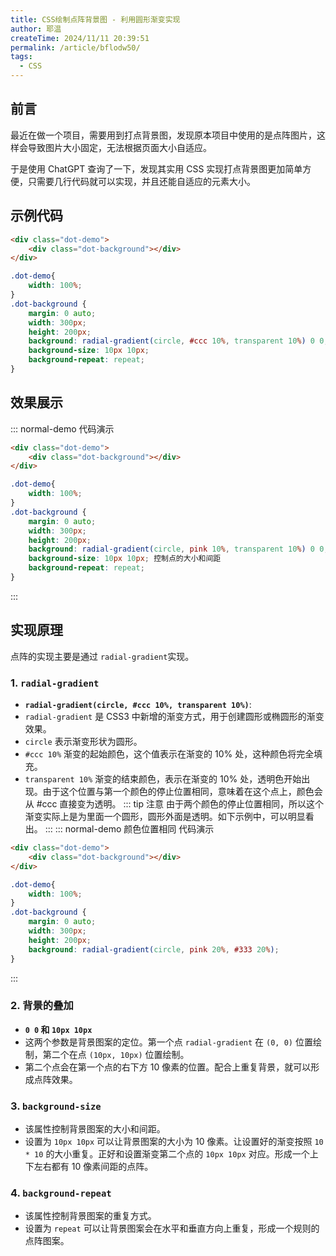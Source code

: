 ```yaml
---
title: CSS绘制点阵背景图 - 利用圆形渐变实现
author: 耶温
createTime: 2024/11/11 20:39:51
permalink: /article/bflodw50/
tags:
  - CSS
---
```


## 前言

最近在做一个项目，需要用到打点背景图，发现原本项目中使用的是点阵图片，这样会导致图片大小固定，无法根据页面大小自适应。

于是使用 ChatGPT 查询了一下，发现其实用 CSS 实现打点背景图更加简单方便，只需要几行代码就可以实现，并且还能自适应的元素大小。


## 示例代码

```html
<div class="dot-demo">
    <div class="dot-background"></div>
</div>
```
```css
.dot-demo{
    width: 100%;
}
.dot-background {
    margin: 0 auto;
    width: 300px;
    height: 200px;
    background: radial-gradient(circle, #ccc 10%, transparent 10%) 0 0,radial-gradient(circle, #ccc 10%, transparent 10%) 10px 10px; 
    background-size: 10px 10px; 
    background-repeat: repeat;
}
```

## 效果展示 

::: normal-demo 代码演示
```html
<div class="dot-demo">
    <div class="dot-background"></div>
</div>
```
```css
.dot-demo{
    width: 100%;
}
.dot-background {
    margin: 0 auto;
    width: 300px;
    height: 200px;
    background: radial-gradient(circle, pink 10%, transparent 10%) 0 0,radial-gradient(circle, pink 10%, transparent 10%) 10px 10px; /*  */
    background-size: 10px 10px; 控制点的大小和间距
    background-repeat: repeat;
}
```
:::

## 实现原理

点阵的实现主要是通过 `radial-gradient`实现。

### 1. **`radial-gradient`**

  - **`radial-gradient(circle, #ccc 10%, transparent 10%)`**:
  - `radial-gradient` 是 CSS3 中新增的渐变方式，用于创建圆形或椭圆形的渐变效果。
  - `circle` 表示渐变形状为圆形。
  - `#ccc 10%` 渐变的起始颜色，这个值表示在渐变的 10% 处，这种颜色将完全填充。
  - `transparent 10%` 渐变的结束颜色，表示在渐变的 10% 处，透明色开始出现。由于这个位置与第一个颜色的停止位置相同，意味着在这个点上，颜色会从 #ccc 直接变为透明。
::: tip 注意
由于两个颜色的停止位置相同，所以这个渐变实际上是为里面一个圆形，圆形外面是透明。如下示例中，可以明显看出。
:::
::: normal-demo 颜色位置相同 代码演示
```html
<div class="dot-demo">
    <div class="dot-background"></div>
</div>
```
```css
.dot-demo{
    width: 100%;
}
.dot-background {
    margin: 0 auto;
    width: 300px;
    height: 200px;
    background: radial-gradient(circle, pink 20%, #333 20%);
}
```
:::



### 2. **背景的叠加**

  - **`0 0` 和 `10px 10px`**
  - 这两个参数是背景图案的定位。第一个点 `radial-gradient` 在 `(0, 0)` 位置绘制，第二个在点 `(10px, 10px)` 位置绘制。
  - 第二个点会在第一个点的右下方 10 像素的位置。配合上重复背景，就可以形成点阵效果。

  
### 3. **`background-size`**

  - 该属性控制背景图案的大小和间距。
  - 设置为 `10px 10px` 可以让背景图案的大小为 10 像素。让设置好的渐变按照 `10 * 10` 的大小重复。正好和设置渐变第二个点的 `10px 10px` 对应。形成一个上下左右都有 10 像素间距的点阵。

### 4. **`background-repeat`**
  - 该属性控制背景图案的重复方式。
  - 设置为 `repeat` 可以让背景图案会在水平和垂直方向上重复，形成一个规则的点阵图案。

